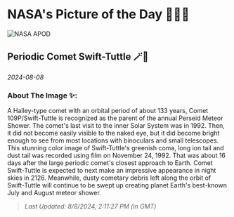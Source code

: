 
# NASA's Picture of the Day 🧑‍🚀💫

  ![NASA APOD](https://apod.nasa.gov/apod/image/2408/Rhemann799_109P_24_11_92.jpg)
  
  ## Periodic Comet Swift-Tuttle 🪄🌌
  
  _2024-08-08_
  
  ### About The Image ✨: 
  
  A Halley-type comet with an orbital period of about 133 years, Comet 109P/Swift-Tuttle is recognized as the parent of the annual Perseid Meteor Shower. The comet's last visit to the inner Solar System was in 1992. Then, it did not become easily visible to the naked eye, but it did become bright enough to see from most locations with binoculars and small telescopes. This stunning color image of Swift-Tuttle's greenish coma, long ion tail and dust tail was recorded using film on November 24, 1992. That was about 16 days after the large periodic comet's closest approach to Earth. Comet Swift-Tuttle is expected to next make an impressive appearance in night skies in 2126. Meanwhile, dusty cometary debris left along the orbit of Swift-Tuttle will continue to be swept up creating planet Earth's best-known July and August meteor shower.
  
  
  
  > _Last Updated: 8/8/2024, 2:11:27 PM (in GMT)_
  